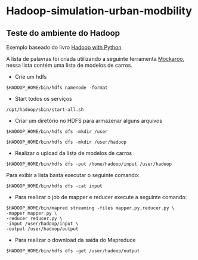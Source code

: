 # Hadoop-simulation-urban-modbility

## Teste do ambiente do Hadoop

Exemplo baseado do livro [Hadoop with Python](https://www.oreilly.com/library/view/hadoop-with-python/9781492048435/)

A lista de palavras foi criada utilizando a seguinte ferramenta [Mockaroo](https://www.mockaroo.com/), nessa lista
contém uma lista de modelos de carros.

- Crie um hdfs

```shell 
$HADOOP_HOME/bin/hdfs namenode -format 
``` 

- Start todos os serviços

```shell 
/opt/hadoop/sbin/start-all.sh 
``` 

- Criar um diretório no HDFS para armazenar alguns arquivos

```shell 
$HADOOP_HOME/bin/hdfs dfs -mkdir /user 
``` 

```shell 
$HADOOP_HOME/bin/hdfs dfs -mkdir /user/hadoop 
``` 

- Realizar o upload da lista de modelos de carros

```shell 
$HADOOP_HOME/bin/hdfs dfs -put /home/hadoop/input /user/hadoop 
``` 

Para exibir a lista basta executar o seguinte comando:

```shell 
$HADOOP_HOME/bin/hdfs dfs -cat input 
``` 

- Para realizar o job de mapper e reducer execute a seguinte comando:

```shell 
$HADOOP_HOME/bin/mapred streaming -files mapper.py,reducer.py \ 
-mapper mapper.py \ 
-reducer reducer.py \ 
-input /user/hadoop/input \ 
-output /user/hadoop/output 
``` 

- Para realizar o download da saída do Mapreduce

```shell 
$HADOOP_HOME/bin/hdfs dfs -get /user/hadoop/output 
``` 
 
